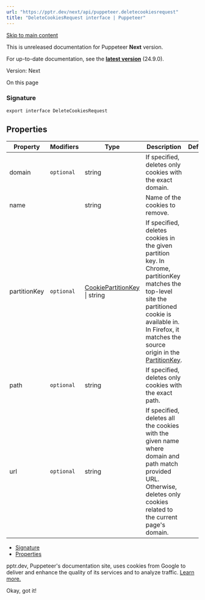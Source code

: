 ```yaml
---
url: "https://pptr.dev/next/api/puppeteer.deletecookiesrequest"
title: "DeleteCookiesRequest interface | Puppeteer"
---
```


[Skip to main content](https://pptr.dev/next/api/puppeteer.deletecookiesrequest#__docusaurus_skipToContent_fallback)

This is unreleased documentation for Puppeteer **Next** version.

For up-to-date documentation, see the **[latest version](https://pptr.dev/api/puppeteer.deletecookiesrequest)** (24.9.0).

Version: Next

On this page

### Signature [​](https://pptr.dev/next/api/puppeteer.deletecookiesrequest\#signature "Direct link to Signature")

```codeBlockLines_RjmQ
export interface DeleteCookiesRequest

```

## Properties [​](https://pptr.dev/next/api/puppeteer.deletecookiesrequest\#properties "Direct link to Properties")

| Property | Modifiers | Type | Description | Default |
| --- | --- | --- | --- | --- |
| domain | `optional` | string | If specified, deletes only cookies with the exact domain. |  |
| name |  | string | Name of the cookies to remove. |  |
| partitionKey | `optional` | [CookiePartitionKey](https://pptr.dev/next/api/puppeteer.cookiepartitionkey) \| string | If specified, deletes cookies in the given partition key. In Chrome, partitionKey matches the top-level site the partitioned cookie is available in. In Firefox, it matches the source origin in the [PartitionKey](https://w3c.github.io/webdriver-bidi/#type-storage-PartitionKey). |  |
| path | `optional` | string | If specified, deletes only cookies with the exact path. |  |
| url | `optional` | string | If specified, deletes all the cookies with the given name where domain and path match provided URL. Otherwise, deletes only cookies related to the current page's domain. |  |

- [Signature](https://pptr.dev/next/api/puppeteer.deletecookiesrequest#signature)
- [Properties](https://pptr.dev/next/api/puppeteer.deletecookiesrequest#properties)

pptr.dev, Puppeteer's documentation site, uses cookies from Google to deliver and enhance the quality of its services and to analyze traffic. [Learn more.](https://policies.google.com/technologies/cookies)

Okay, got it!
